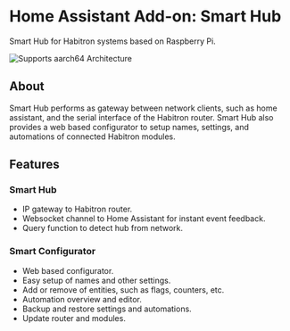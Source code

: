 # Home Assistant Add-on: Smart Hub

Smart Hub for Habitron systems based on Raspberry Pi.

![Supports aarch64 Architecture][aarch64-shield]


## About

Smart Hub performs as gateway between network clients, 
such as home assistant, and the serial interface of 
the Habitron router.
Smart Hub also provides a web based configurator 
to setup names, settings, and automations of
connected Habitron modules.

## Features

### Smart Hub
- IP gateway to Habitron router.
- Websocket channel to Home Assistant for instant 
  event feedback.
- Query function to detect hub from network.

### Smart Configurator
- Web based configurator.
- Easy setup of names and other settings.
- Add or remove of entities, such as flags, counters, etc.
- Automation overview and editor.
- Backup and restore settings and automations.
- Update router and modules.

[aarch64-shield]: https://img.shields.io/badge/aarch64-yes-green.svg
